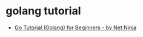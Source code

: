 # golang tutorial

* [Go Tutorial (Golang) for Beginners - by Net Ninja](https://www.youtube.com/playlist?list=PL4cUxeGkcC9gC88BEo9czgyS72A3doDeM)

